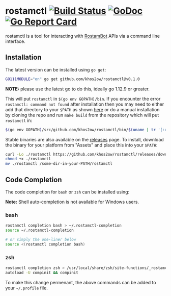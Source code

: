 # rostamctl [![Build Status](https://github.com/khos2ow/rostamctl/workflows/build/badge.svg)](https://github.com/khos2ow/rostamctl/actions) [![GoDoc](https://godoc.org/github.com/khos2ow/rostamctl?status.svg)](https://godoc.org/github.com/khos2ow/rostamctl) [![Go Report Card](https://goreportcard.com/badge/github.com/khos2ow/rostamctl)](https://goreportcard.com/report/github.com/khos2ow/rostamctl)

rostamctl is a tool for interacting with [RostamBot](https://rostambot.com/) APIs via a command line interface.

## Installation

The latest version can be installed using `go get`:

``` bash
GO111MODULE="on" go get github.com/khos2ow/rostamctl@v0.1.0
```

**NOTE:** please use the latest go to do this, ideally go 1.12.9 or greater.

This will put `rostamctl` in `$(go env GOPATH)/bin`. If you encounter the error `rostamctl: command not found` after installation then you may need to either add that directory to your `$PATH` as shown [here](https://golang.org/doc/code.html#GOPATH) or do a manual installation by cloning the repo and run `make build` from the repository which will put `rostamctl` in:

```bash
$(go env GOPATH)/src/github.com/khos2ow/rostamctl/bin/$(uname | tr '[:upper:]' '[:lower:]')-amd64/rostamctl
```

Stable binaries are also available on the [releases](https://github.com/khos2ow/rostamctl/releases) page. To install, download the binary for your platform from "Assets" and place this into your `$PATH`:

```bash
curl -Lo ./rostamctl https://github.com/khos2ow/rostamctl/releases/download/v0.1.0/rostamctl-$(uname)-amd64
chmod +x ./rostamctl
mv ./rostamctl /some-dir-in-your-PATH/rostamctl
```

## Code Completion

The code completion for `bash` or `zsh` can be installed using:

**Note:** Shell auto-completion is not available for Windows users.

### bash

``` bash
rostamctl completion bash > ~/.rostamctl-completion
source ~/.rostamctl-completion

# or simply the one-liner below
source <(rostamctl completion bash)
```

### zsh

``` bash
rostamctl completion zsh > /usr/local/share/zsh/site-functions/_rostamctl
autoload -U compinit && compinit
```

To make this change permenant, the above commands can be added to your `~/.profile` file.
